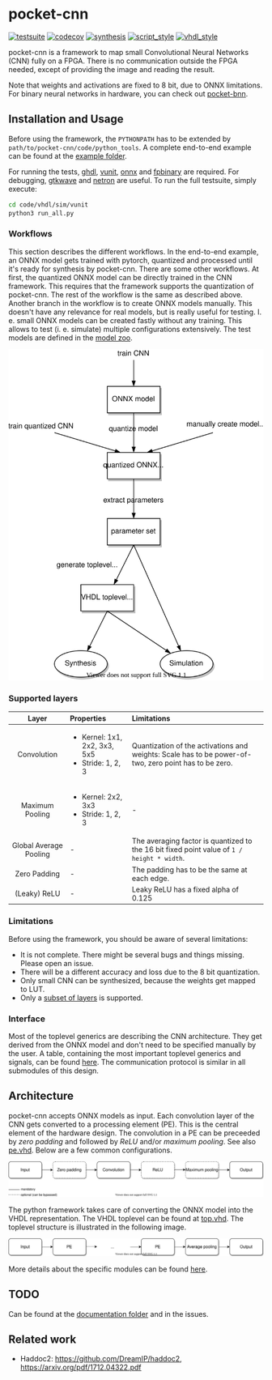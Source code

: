 # pocket-cnn

[![testsuite](https://github.com/marph91/pocket-cnn/workflows/testsuite/badge.svg)](https://github.com/marph91/pocket-cnn/actions?query=workflow%3Atestsuite)
[![codecov](https://codecov.io/gh/marph91/pocket-cnn/branch/master/graph/badge.svg)](https://codecov.io/gh/marph91/pocket-cnn)
[![synthesis](https://github.com/marph91/pocket-cnn/workflows/synthesis/badge.svg)](https://github.com/marph91/pocket-cnn/actions?query=workflow%3Asynthesis)
[![script_style](https://github.com/marph91/pocket-cnn/workflows/check_scripts/badge.svg)](https://github.com/marph91/pocket-cnn/actions?query=workflow%3Acheck_scripts)
[![vhdl_style](https://github.com/marph91/pocket-cnn/workflows/vhdl_style/badge.svg)](https://github.com/marph91/pocket-cnn/actions?query=workflow%3Avhdl_style)

pocket-cnn is a framework to map small Convolutional Neural Networks (CNN) fully on a FPGA. There is no communication outside the FPGA needed, except of providing the image and reading the result.

Note that weights and activations are fixed to 8 bit, due to ONNX limitations. For binary neural networks in hardware, you can check out [pocket-bnn](https://github.com/marph91/pocket-bnn).

## Installation and Usage

Before using the framework, the `PYTHONPATH` has to be extended by `path/to/pocket-cnn/code/python_tools`. A complete end-to-end example can be found at the [example folder](examples/end_to_end/README.md).

For running the tests, [ghdl](https://github.com/ghdl/ghdl), [vunit](https://github.com/vunit/vunit), [onnx](https://github.com/onnx/onnx) and [fpbinary](https://github.com/smlgit/fpbinary) are required. For debugging, [gtkwave](https://github.com/gtkwave/gtkwave) and [netron](https://github.com/lutzroeder/netron) are useful. To run the full testsuite, simply execute:

```bash
cd code/vhdl/sim/vunit
python3 run_all.py
```

### Workflows

This section describes the different workflows. In the end-to-end example, an ONNX model gets trained with pytorch, quantized and processed until it's ready for synthesis by pocket-cnn.
There are some other workflows. At first, the quantized ONNX model can be directly trained in the CNN framework. This requires that the framework supports the quantization of pocket-cnn. The rest of the workflow is the same as described above.
Another branch in the workflow is to create ONNX models manually. This doesn't have any relevance for real models, but is really useful for testing. I. e. small ONNX models can be created fastly without any training. This allows to test (i. e. simulate) multiple configurations extensively. The test models are defined in the [model zoo](code/python_tools/cnn_onnx/model_zoo.py).

![workflow](doc/images/workflow.svg)

### Supported layers

| Layer | Properties | Limitations |
| :---: | :--- | :--- |
| Convolution | <ul><li>Kernel: 1x1, 2x2, 3x3, 5x5</li><li>Stride: 1, 2, 3</li></ul> | Quantization of the activations and weights: Scale has to be power-of-two, zero point has to be zero. |
| Maximum Pooling | <ul><li>Kernel: 2x2, 3x3</li><li>Stride: 1, 2, 3</li></ul> | - |
| Global Average Pooling | - | The averaging factor is quantized to the 16 bit fixed point value of `1 / height * width`. |
| Zero Padding | - | The padding has to be the same at each edge. |
| (Leaky) ReLU | - | Leaky ReLU has a fixed alpha of 0.125 |

### Limitations

Before using the framework, you should be aware of several limitations:

- It is not complete. There might be several bugs and things missing. Please open an issue.
- There will be a different accuracy and loss due to the 8 bit quantization.
- Only small CNN can be synthesized, because the weights get mapped to LUT.
- Only a [subset of layers](#supported-layers) is supported.

### Interface

Most of the toplevel generics are describing the CNN architecture. They get derived from the ONNX model and don't need to be specified manually by the user. A table, containing the most important toplevel generics and signals, can be found [here](doc/toplevel_interface.md). The communication protocol is similar in all submodules of this design.

## Architecture

pocket-cnn accepts ONNX models as input. Each convolution layer of the CNN gets converted to a processing element (PE). This is the central element of the hardware design.
The convolution in a PE can be preceeded by *zero padding* and followed by *ReLU* and/or *maximum pooling*. See also [pe.vhd](code/vhdl/src/pe.vhd). Below are a few common configurations.

![processing_element](doc/images/processing_element.svg)

The python framework takes care of converting the ONNX model into the VHDL representation. The VHDL toplevel can be found at [top.vhd](code/vhdl/src/top.vhd). The toplevel structure is illustrated in the following image.

![toplevel](doc/images/toplevel.svg)

More details about the specific modules can be found [here](doc/modules.md).

## TODO

Can be found at the [documentation folder](doc/todo.md) and in the issues.

## Related work

- Haddoc2: <https://github.com/DreamIP/haddoc2>, <https://arxiv.org/pdf/1712.04322.pdf>
